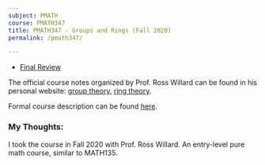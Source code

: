 ```yaml
---
subject: PMATH
course: PMATH347
title: PMATH347 - Groups and Rings (Fall 2020)
permalink: /pmath347/

---
```


- [Final Review](../notes-pdf/PMATH347Final.pdf)

The official course notes organized by Prof. Ross Willard can be found in his personal website: [group theory](http://www.math.uwaterloo.ca/~rdwillar/Courses/PM347-F20/grouptheory.pdf), [ring theory](http://www.math.uwaterloo.ca/~rdwillar/Courses/PM347-F20/ringtheory.pdf).

Formal course description can be found [here](https://ugradcalendar.uwaterloo.ca/courses/PMATH/347).

### My Thoughts:

I took the course in Fall 2020 with Prof. Ross Willard. An entry-level pure math course, similar to MATH135. 

